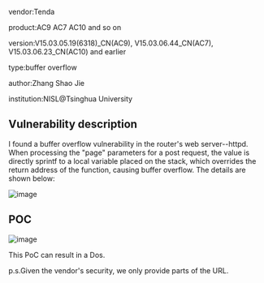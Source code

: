 vendor:Tenda


product:AC9 AC7 AC10 and so on

version:V15.03.05.19(6318)_CN(AC9), V15.03.06.44_CN(AC7), V15.03.06.23_CN(AC10) and earlier

type:buffer overflow

author:Zhang Shao Jie

institution:NISL@Tsinghua University


Vulnerability description
-------------------------
I found a buffer overflow vulnerability in the router's web server--httpd. When processing the "page" parameters for a post request, the value is directly sprintf to a local variable placed on the stack, which overrides the return address of the function, causing buffer overflow.
The details are shown below:

![image](https://github.com/zsjevilhex/iot/blob/master/route/tenda/tenda-05/image.png)


POC
-------------------------

![image](https://github.com/zsjevilhex/iot/blob/master/route/tenda/tenda-05/poc.jpeg)

This PoC can result in a Dos. 


p.s.Given the vendor's security, we only provide parts of the URL.
